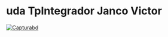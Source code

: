# uda TpIntegrador Janco Victor

<a href="https://ibb.co/TKsFvBT"><img src="https://i.ibb.co/GsqbxvJ/Capturabd.png" alt="Capturabd" border="0"></a>
